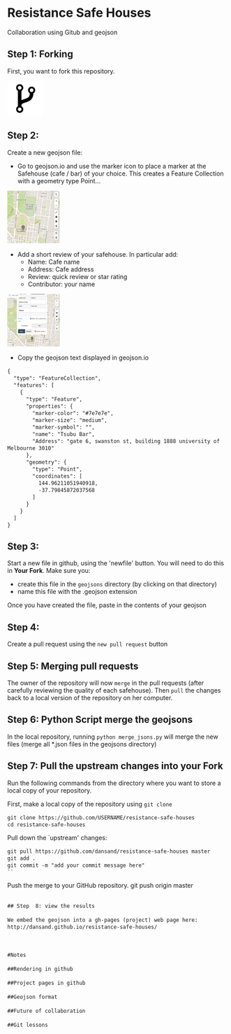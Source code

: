 
# Resistance Safe Houses

Collaboration using Gitub and geojson

## Step 1: Forking

First, you want to fork this repository.

<img src="images/fork.png" width="80" height="80" />


## Step  2:

Create a new geojson file:

* Go to geojson.io and use the marker icon to place a marker at the Safehouse (cafe / bar) of your choice. This creates a Feature Collection with a geometry type Point...

<img src="images/point.png" width="120" height="120" />

* Add a short review of your safehouse. In particular add:
  * Name: Cafe name
  * Address: Cafe address
  * Review: quick review or star rating
  * Contributor: your name

<img src="images/review.png" width="120" height="120" />

* Copy the geojson text displayed in geojson.io

```
{
  "type": "FeatureCollection",
  "features": [
    {
      "type": "Feature",
      "properties": {
        "marker-color": "#7e7e7e",
        "marker-size": "medium",
        "marker-symbol": "",
        "name": "Tsubu Bar",
        "Address": "gate 6, swanston st, building 1888 university of Melbourne 3010"
      },
      "geometry": {
        "type": "Point",
        "coordinates": [
          144.96211051940918,
          -37.79845872037568
        ]
      }
    }
  ]
}

```


## Step  3:

Start a new file in github, using the 'newfile' button. You will need to do this in __Your Fork__. Make sure you:

* create this file in the `geojsons` directory (by clicking on that directory)
* name this file with the .geojson extension

Once you have created the file, paste in the contents of your geojson

## Step  4:

Create a pull request using the `new pull request` button

## Step  5: Merging pull requests

The owner of the repository will now `merge` in the pull requests (after carefully reviewing the quality of each safehouse). Then `pull` the changes back to a local version of the repository on her computer.

## Step  6: Python Script merge the geojsons

In the local repository, running `python merge_jsons.py` will merge the new files (merge all *.json files in the geojsons directory)

## Step  7: Pull the upstream changes into your Fork

Run the following commands from the directory where you want to store a local copy of your repository.

First, make a local copy of the repository using `git clone`
```
git clone https://github.com/USERNAME/resistance-safe-houses
cd resistance-safe-houses
```
Pull down the `upstream' changes:

```
git pull https://github.com/dansand/resistance-safe-houses master
git add .
git commit -m "add your commit message here"
``

```
Push the merge to your GitHub repository.
git push origin master
```

## Step  8: view the results

We embed the geojson into a gh-pages (project) web page here: http://dansand.github.io/resistance-safe-houses/



#Notes

##Rendering in github

##Project pages in github

##Geojson format

##Future of collaboration

##Git lessons
